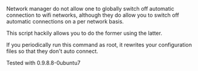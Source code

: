 Network manager do not allow one to globally switch off 
automatic connection to wifi networks, although they do allow
you to switch off automatic connections on a per network basis.

This script hackily allows you to do the former using the latter.

If you periodically run this command as root, it rewrites your
configuration files so that they don't auto connect.

Tested with 0.9.8.8-0ubuntu7


